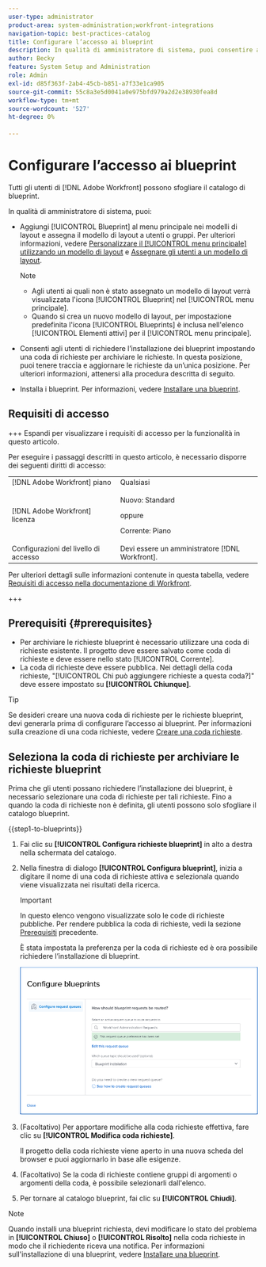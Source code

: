 ```yaml
---
user-type: administrator
product-area: system-administration;workfront-integrations
navigation-topic: best-practices-catalog
title: Configurare l’accesso ai blueprint
description: In qualità di amministratore di sistema, puoi consentire agli utenti di richiedere l’installazione di blueprint impostando una coda di richieste per archiviare le richieste. In questa posizione, puoi tenere traccia e aggiornare le richieste da un’unica posizione.
author: Becky
feature: System Setup and Administration
role: Admin
exl-id: d85f363f-2ab4-45cb-b851-a7f33e1ca905
source-git-commit: 55c8a3e5d0041a0e975bfd979a2d2e38930fea8d
workflow-type: tm+mt
source-wordcount: '527'
ht-degree: 0%

---
```


# Configurare l’accesso ai blueprint

Tutti gli utenti di [!DNL Adobe Workfront] possono sfogliare il catalogo di blueprint.

In qualità di amministratore di sistema, puoi:

* Aggiungi [!UICONTROL Blueprint] al menu principale nei modelli di layout e assegna il modello di layout a utenti o gruppi. Per ulteriori informazioni, vedere [Personalizzare il [!UICONTROL menu principale] utilizzando un modello di layout](/help/quicksilver/administration-and-setup/customize-workfront/use-layout-templates/customize-main-menu.md) e [Assegnare gli utenti a un modello di layout](/help/quicksilver/administration-and-setup/customize-workfront/use-layout-templates/assign-users-to-layout-template.md).

  >[!NOTE]
  >
  >* Agli utenti ai quali non è stato assegnato un modello di layout verrà visualizzata l&#39;icona [!UICONTROL Blueprint] nel [!UICONTROL menu principale].
  >* Quando si crea un nuovo modello di layout, per impostazione predefinita l&#39;icona [!UICONTROL Blueprints] è inclusa nell&#39;elenco [!UICONTROL Elementi attivi] per il [!UICONTROL menu principale].


* Consenti agli utenti di richiedere l’installazione dei blueprint impostando una coda di richieste per archiviare le richieste. In questa posizione, puoi tenere traccia e aggiornare le richieste da un’unica posizione. Per ulteriori informazioni, attenersi alla procedura descritta di seguito.
* Installa i blueprint. Per informazioni, vedere [Installare una blueprint](../../administration-and-setup/blueprints/blueprints-install.md).

## Requisiti di accesso

+++ Espandi per visualizzare i requisiti di accesso per la funzionalità in questo articolo.

Per eseguire i passaggi descritti in questo articolo, è necessario disporre dei seguenti diritti di accesso:

<table style="table-layout:auto"> 
 <col> 
 <col> 
 <tbody> 
  <tr> 
   <td role="rowheader">[!DNL Adobe Workfront] piano</td> 
   <td>Qualsiasi</td> 
  </tr> 
  <tr> 
   <td role="rowheader">[!DNL Adobe Workfront] licenza</td> 
   <td>
   <p>Nuovo: Standard</p>
   <p>oppure</p>
   <p>Corrente: Piano</p></td> 
  </tr> 
  <tr> 
   <td role="rowheader">Configurazioni del livello di accesso</td> 
   <td>Devi essere un amministratore [!DNL Workfront]. </td> 
  </tr> 
 </tbody> 
</table>

Per ulteriori dettagli sulle informazioni contenute in questa tabella, vedere [Requisiti di accesso nella documentazione di Workfront](/help/quicksilver/administration-and-setup/add-users/access-levels-and-object-permissions/access-level-requirements-in-documentation.md).

+++

## Prerequisiti {#prerequisites}

* Per archiviare le richieste blueprint è necessario utilizzare una coda di richieste esistente. Il progetto deve essere salvato come coda di richieste e deve essere nello stato [!UICONTROL Corrente].
* La coda di richieste deve essere pubblica. Nei dettagli della coda richieste, &quot;[!UICONTROL Chi può aggiungere richieste a questa coda?]&quot; deve essere impostato su **[!UICONTROL Chiunque]**.

>[!TIP]
>
>Se desideri creare una nuova coda di richieste per le richieste blueprint, devi generarla prima di configurare l’accesso ai blueprint. Per informazioni sulla creazione di una coda richieste, vedere [Creare una coda richieste](../../manage-work/requests/create-and-manage-request-queues/create-request-queue.md).

## Seleziona la coda di richieste per archiviare le richieste blueprint

Prima che gli utenti possano richiedere l’installazione dei blueprint, è necessario selezionare una coda di richieste per tali richieste. Fino a quando la coda di richieste non è definita, gli utenti possono solo sfogliare il catalogo blueprint.

{{step1-to-blueprints}}

1. Fai clic su **[!UICONTROL Configura richieste blueprint]** in alto a destra nella schermata del catalogo.

   <!--
   <li value="3" data-mc-conditions="QuicksilverOrClassic.Draft mode"> <p>In the <strong>Configure blueprints</strong> dialog, ensure that the <strong>Configure request queues</strong> tab is selected.</p> </li>
   -->

1. Nella finestra di dialogo **[!UICONTROL Configura blueprint]**, inizia a digitare il nome di una coda di richieste attiva e selezionala quando viene visualizzata nei risultati della ricerca.

   >[!IMPORTANT]
   >
   >In questo elenco vengono visualizzate solo le code di richieste pubbliche. Per rendere pubblica la coda di richieste, vedi la sezione [Prerequisiti](#prerequisites) precedente.

   È stata impostata la preferenza per la coda di richieste ed è ora possibile richiedere l’installazione di blueprint.

   ![Configura coda richieste](assets/Blueprints_access_setup_request_queue.png)

1. (Facoltativo) Per apportare modifiche alla coda richieste effettiva, fare clic su **[!UICONTROL Modifica coda richieste]**.

   Il progetto della coda richieste viene aperto in una nuova scheda del browser e puoi aggiornarlo in base alle esigenze.

1. (Facoltativo) Se la coda di richieste contiene gruppi di argomenti o argomenti della coda, è possibile selezionarli dall&#39;elenco.
1. Per tornare al catalogo blueprint, fai clic su **[!UICONTROL Chiudi]**.

>[!NOTE]
>
>Quando installi una blueprint richiesta, devi modificare lo stato del problema in **[!UICONTROL Chiuso]** o **[!UICONTROL Risolto]** nella coda richieste in modo che il richiedente riceva una notifica. Per informazioni sull&#39;installazione di una blueprint, vedere [Installare una blueprint](../../administration-and-setup/blueprints/blueprints-install.md).
